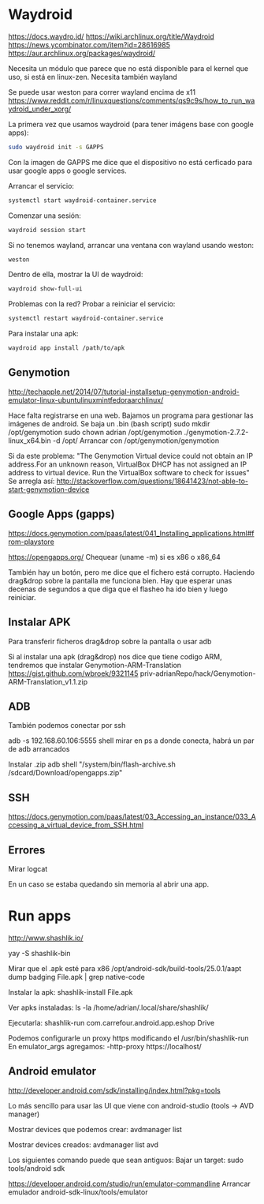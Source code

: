 # Waydroid
https://docs.waydro.id/
https://wiki.archlinux.org/title/Waydroid
https://news.ycombinator.com/item?id=28616985
https://aur.archlinux.org/packages/waydroid/

Necesita un módulo que parece que no está disponible para el kernel que uso, si está en linux-zen.
Necesita también wayland

Se puede usar weston para correr wayland encima de x11
https://www.reddit.com/r/linuxquestions/comments/qs9c9s/how_to_run_waydroid_under_xorg/

La primera vez que usamos waydroid (para tener imágens base con google apps):
```bash
sudo waydroid init -s GAPPS
```
Con la imagen de GAPPS me dice que el dispositivo no está cerficado para usar google apps o google services.

Arrancar el servicio:
```bash
systemctl start waydroid-container.service
```

Comenzar una sesión:
```bash
waydroid session start
```

Si no tenemos wayland, arrancar una ventana con wayland usando weston:
```bash
weston
```

Dentro de ella, mostrar la UI de waydroid:
```bash
waydroid show-full-ui
```

Problemas con la red? Probar a reiniciar el servicio:
```bash
systemctl restart waydroid-container.service
```

Para instalar una apk:
```bash
waydroid app install /path/to/apk
```


## Genymotion ##
http://techapple.net/2014/07/tutorial-installsetup-genymotion-android-emulator-linux-ubuntulinuxmintfedoraarchlinux/

Hace falta registrarse en una web.
Bajamos un programa para gestionar las imágenes de android.
  Se baja un .bin (bash script)
  sudo mkdir /opt/genymotion
  sudo chown adrian /opt/genymotion
  ./genymotion-2.7.2-linux_x64.bin -d /opt/
Arrancar con /opt/genymotion/genymotion

Si da este problema:
"The Genymotion Virtual device could not obtain an IP address.For an unknown reason, VirtualBox DHCP has not assigned an IP address to virtual device. Run the VirtualBox software to check for issues"
Se arregla así:
http://stackoverflow.com/questions/18641423/not-able-to-start-genymotion-device


## Google Apps (gapps)
https://docs.genymotion.com/paas/latest/041_Installing_applications.html#from-playstore

https://opengapps.org/
Chequear (uname -m) si es x86 o x86_64

También hay un botón, pero me dice que el fichero está corrupto.
Haciendo drag&drop sobre la pantalla me funciona bien. Hay que esperar unas decenas de segundos a que diga que el flasheo ha ido bien y luego reiniciar.


## Instalar APK
Para transferir ficheros drag&drop sobre la pantalla o usar adb


Si al instalar una apk (drag&drop) nos dice que tiene codigo ARM, tendremos que instalar Genymotion-ARM-Translation
https://gist.github.com/wbroek/9321145
priv-adrianRepo/hack/Genymotion-ARM-Translation_v1.1.zip


## ADB
También podemos conectar por ssh

adb -s 192.168.60.106:5555 shell
  mirar en ps a donde conecta, habrá un par de adb arrancados

Instalar .zip
adb shell "/system/bin/flash-archive.sh /sdcard/Download/opengapps.zip"


## SSH
https://docs.genymotion.com/paas/latest/03_Accessing_an_instance/033_Accessing_a_virtual_device_from_SSH.html


## Errores
Mirar logcat

En un caso se estaba quedando sin memoria al abrir una app.



# Run apps
http://www.shashlik.io/

yay -S shashlik-bin

Mirar que el .apk esté para x86
/opt/android-sdk/build-tools/25.0.1/aapt dump badging File.apk | grep native-code

Instalar la apk:
shashlik-install File.apk

Ver apks instaladas:
ls -la /home/adrian/.local/share/shashlik/

Ejecutarla:
shashlik-run com.carrefour.android.app.eshop Drive

Podemos configurarle un proxy https modificando el /usr/bin/shashlik-run
En emulator_args agregamos:
-http-proxy https://localhost/





## Android emulator
http://developer.android.com/sdk/installing/index.html?pkg=tools

Lo más sencillo para usar las UI que viene con android-studio (tools -> AVD manager)

Mostrar devices que podemos crear:
avdmanager list

Mostrar devices creados:
avdmanager list avd

Los siguientes comando puede que sean antiguos:
Bajar un target:
sudo tools/android sdk

https://developer.android.com/studio/run/emulator-commandline
Arrancar emulador
android-sdk-linux/tools/emulator
